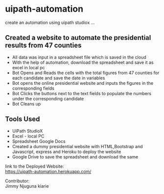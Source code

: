 # uipath-automation
create an automation using uipath studiox 
...
## Created a website to automate the presidential results from 47 counties  
* All data was input in a spreadsheet file which is saved in the cloud  
* With the help of automation, download the spreadsheet and save it as excel in local pc  
* Bot Opens and Reads the cells with the total figures from 47 counties for each candidate and save the date in variables  
* Bot opens the online presidential website and inputs the figures in the corresponding fields 
* Bot Clicks the buttons next to the text fields to populate the numbers under the corresponding candidate  
* Bot Cleans up  

## Tools Used
* UiPath StudioX  
* Excel - local PC  
* Spreadsheet Google Docs 
* Created a dummy presidential website with HTML,Bootstrap and Javascript, express and Heroku to deploy the website  
* Google Drive to save the spreadsheet and download the same   

link to the Deployed Website:  
https://uipath-automation.herokuapp.com/  

Contributor:  
Jimmy Njuguna kiarie  
